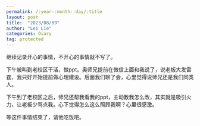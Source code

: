 ```yaml
---
permalink: /:year-:month-:day/:title
layout: post
title:  "2023/08/09"
author: "Lei Lie"
categories: Diary
tag: protected
---
```


继续记录开心的事情，不开心的事情就不写了。

下午被叫到老校区干活，做ppt。奥师兄提前在微信上面和我说了，说老板大发雷霆，我只好开始提前做心理建设。后面我们聊了会，心里觉得说师兄还是我们同类人。

下午到了老校区之后，师兄还帮我看我的ppt，主动教我怎么改，其实就是吸引火力，让老板少骂点我。心下觉得怎么这么照顾我啊？心里很感激。

等这件事情结束了，请他吃饭吧。
